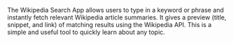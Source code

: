 The Wikipedia Search App allows users to type in a keyword or phrase and instantly fetch relevant Wikipedia article summaries. It gives a preview (title, snippet, and link) of matching results using the Wikipedia API. This is a simple and useful tool to quickly learn about any topic.


